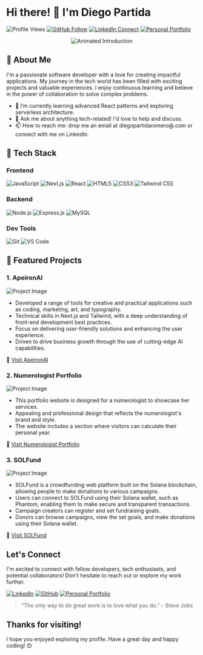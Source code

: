 <!-- Colorful and Creative GitHub README -->

<!-- Introduction -->
# Hi there! 👋 I'm Diego Partida

![Profile Views](https://komarev.com/ghpvc/?username=diegopartida22&color=blueviolet)
[![GitHub Follow](https://img.shields.io/github/followers/diegopartida22?style=social)](https://github.com/diegopartida22)
[![LinkedIn Connect](https://img.shields.io/badge/LinkedIn-Connect-blue)](https://www.linkedin.com/in/diegopartidaromero/)
[![Personal Portfolio](https://img.shields.io/badge/Personal%20Portfolio-Explore-green)](https://diegopartidar.com/)

<!-- Animated Introduction -->
<p align="center">
  <img src="https://media1.giphy.com/media/ZmdErsWqppgMo/giphy.gif?cid=ecf05e470lesq8vjrac5ug0mjekuvl9fmi13r4yz0nuicg1v&ep=v1_gifs_search&rid=giphy.gif&ct=g" alt="Animated Introduction" />
</p>

<!-- About Me -->
## 🚀 About Me

I'm a passionate software developer with a love for creating impactful applications. My journey in the tech world has been filled with exciting projects and valuable experiences. I enjoy continuous learning and believe in the power of collaboration to solve complex problems.

- 🌱 I’m currently learning advanced React patterns and exploring serverless architecture.
- 💬 Ask me about anything tech-related! I'd love to help and discuss.
- 📫 How to reach me: drop me an email at diegopartidaromero@.com or connect with me on LinkedIn.

<!-- Tech Stack -->
## 🔧 Tech Stack

### Frontend

![JavaScript](https://img.shields.io/badge/-JavaScript-yellow)
![Next.js](https://img.shields.io/badge/-JavaScript-black)
![React](https://img.shields.io/badge/-React-61DBFB)
![HTML5](https://img.shields.io/badge/-HTML5-E34F26)
![CSS3](https://img.shields.io/badge/-CSS3-1572B6)
![Tailwind CSS](https://img.shields.io/badge/-Tailwind%20CSS-38B2AC)

### Backend

![Node.js](https://img.shields.io/badge/-Node.js-339933)
![Express.js](https://img.shields.io/badge/-Express.js-000000)
![MySQL](https://img.shields.io/badge/-MySQL-4479A1)

### Dev Tools

![Git](https://img.shields.io/badge/-Git-F05032)
![VS Code](https://img.shields.io/badge/-VS%20Code-007ACC)

<!-- Featured Projects -->
## 🌟 Featured Projects

### 1. ApeironAI

![Project Image](https://diegopartida-portfolio.vercel.app/images/ApeironAI.webp)
- Developed a range of tools for creative and practical applications such as coding, marketing, art, and typography.
- Technical skills in Next.js and Tailwind, with a deep understanding of front-end development best practices.
- Focus on delivering user-friendly solutions and enhancing the user experience.
- Driven to drive business growth through the use of cutting-edge AI capabilities.

🔗 [Visit ApeironAI](https://www.apeiron-ai.com/)


### 2. Numerologist Portfolio

![Project Image](https://diegopartida-portfolio.vercel.app/images/Numerologist.webp)
- This portfolio website is designed for a numerologist to showcase her services.
- Appealing and professional design that reflects the numerologist's brand and style.
- The website includes a section where visitors can calculate their personal year.

🔗 [Visit Numerologist Portfolio](https://www.marychelyromero.com/)


### 3. SOLFund

![Project Image](https://diegopartida-portfolio.vercel.app/images/SolFund.webp)
- SOLFund is a crowdfunding web platform built on the Solana blockchain, allowing people to make donations to various campaigns.
- Users can connect to SOLFund using their Solana wallet, such as Phantom, enabling them to make secure and transparent transactions.
- Campaign creators can register and set fundraising goals.
- Donors can browse campaigns, view the set goals, and make donations using their Solana wallet.

🔗 [Visit SOLFund](https://sol-funding.vercel.app/)

## Let's Connect

I'm excited to connect with fellow developers, tech enthusiasts, and potential collaborators! Don't hesitate to reach out or explore my work further.

[![LinkedIn](https://img.shields.io/badge/LinkedIn-Connect-blue)](https://www.linkedin.com/in/diegopartidaromero/)
[![GitHub](https://img.shields.io/badge/GitHub-Follow-181717)](https://github.com/diegopartida22)
[![Personal Portfolio](https://img.shields.io/badge/Personal%20Portfolio-Explore-green)](https://diegopartida-portfolio.vercel.app/)

<!-- Quote Section -->
> "The only way to do great work is to love what you do." - Steve Jobs

## Thanks for visiting!

I hope you enjoyed exploring my profile. Have a great day and happy coding! 😊

